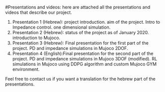 #Presentations and videos:
here are attached all the presentations and videos that describe our project.
1. Presentation 1 (Hebrew): project introduction. aim of the project. Intro to Impedance control. one dimensional simulation.
2. Presentation 2 (Hebrew): status of the project as of January 2020. introduction to Mujoco.
3. Presentation 3 (Hebrew): Final presentation for the first part of the project. PD and impedance simulations in Mujoco 2DOF.
4. Presentation 4 (English):Final presentation for the second part of the project. PD and impedance simulations in Mujoco 3DOF (modified). RL               simulations in Mujoco using DDPG algorithm and custom Mujoco GYM environment.

Feel free to contact us if you want a translation for the hebrew part of the presentations.
